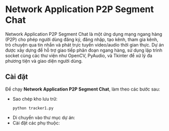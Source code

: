 # Network Application P2P Segment Chat
Network Application P2P Segment Chat là một ứng dụng mạng ngang hàng (P2P) cho phép người dùng đăng ký, đăng nhập, tạo kênh, tham gia kênh, trò chuyện qua tin nhắn và phát trực tuyến video/audio thời gian thực. Dự án được xây dựng để hỗ trợ giao tiếp phân đoạn ngang hàng, sử dụng lập trình socket cùng các thư viện như OpenCV, PyAudio, và Tkinter để xử lý đa phương tiện và giao diện người dùng.
## Cài đặt
Để chạy **Network Application P2P Segment Chat**, làm theo các bước sau:
- Sao chép kho lưu trữ:
  ```
  python tracker1.py
- Di chuyển vào thư mục dự án:
- Cài đặt các phụ thuộc:
  
